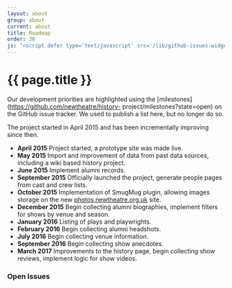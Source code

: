 ```yaml
---
layout: about
group: about
current: about
title: Roadmap
order: 30
js: "<script defer type='text/javascript' src='/lib/github-issues-widget/github-issues-widget.js'></script>"
---
```


<div class="col-2-3" markdown="1">

# <i class="octicon octicon-milestone fa-fw"></i> {{ page.title }}

Our development priorities are highlighted using the [milestones](https://github.com/newtheatre/history-
project/milestones?state=open) on the GitHub issue tracker. We used to publish a list here, but no longer do so.

The project started in April 2015 and has been incrementally improving since then.

- **April 2015** Project started, a prototype site was made live.
- **May 2015** Import and improvement of data from past data sources, including a wiki based history project.
- **June 2015** Implement alumni records.
- **September 2015** Officially launched the project, generate people pages from cast and crew lists.
- **October 2015** Implementation of SmugMug plugin, allowing images storage on the new [photos.newtheatre.org.uk](http://photos.newtheatre.org.uk/) site.
- **December 2015** Begin collecting alumni biographies, implement filters for shows by venue and season.
- **January 2016** Listing of plays and playwrights.
- **February 2016** Begin collecting alumni headshots.
- **July 2016** Begin collecting venue information.
- **September 2016** Begin collecting show anecdotes.
- **March 2017** Improvements to the history page, begin collecting show reviews, implement logic for show videos.

</div>

<div class="col-1-3">

<h3 class="h1-baseline"><i class="octicon octicon-issue-opened"></i> Open Issues</h3>

<div id="github-issues-widget"></div>

</div>
